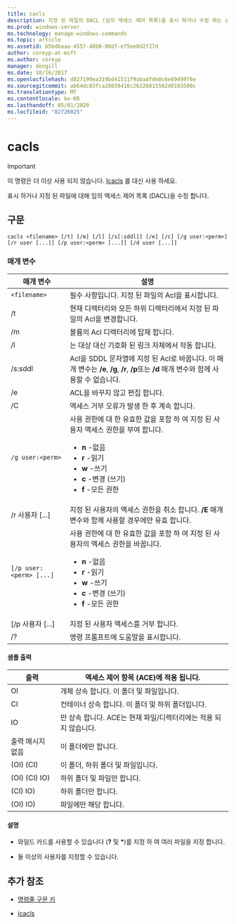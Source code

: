 ```yaml
---
title: cacls
description: 지정 된 파일의 DACL (임의 액세스 제어 목록)을 표시 하거나 수정 하는 cacls 명령에 대 한 참조 항목입니다.
ms.prod: windows-server
ms.technology: manage-windows-commands
ms.topic: article
ms.assetid: b5bdbaaa-4557-48b8-80df-e75ee0d2f27d
author: coreyp-at-msft
ms.author: coreyp
manager: dongill
ms.date: 10/16/2017
ms.openlocfilehash: d827199ea319bd41511f9abadfde8c6e8949976e
ms.sourcegitcommit: ab64dc83fca28039416c26226815502d0193500c
ms.translationtype: MT
ms.contentlocale: ko-KR
ms.lasthandoff: 05/01/2020
ms.locfileid: "82726025"
---
```

# <a name="cacls"></a>cacls

>[!IMPORTANT]
> 이 명령은 더 이상 사용 되지 않습니다. [Icacls](icacls.md) 를 대신 사용 하세요.  

표시 하거나 지정 된 파일에 대해 임의 액세스 제어 목록 (DACL)을 수정 합니다.  

## <a name="syntax"></a>구문

```  
cacls <filename> [/t] [/m] [/l] [/s[:sddl]] [/e] [/c] [/g user:<perm>] [/r user [...]] [/p user:<perm> [...]] [/d user [...]]  
```

### <a name="parameters"></a>매개 변수

| 매개 변수 | 설명 |
| --------- | ----------- |
| `<filename>` | 필수 사항입니다. 지정 된 파일의 Acl을 표시합니다. |
| /t | 현재 디렉터리와 모든 하위 디렉터리에서 지정 된 파일의 Acl을 변경합니다. |
| /m | 볼륨의 Acl 디렉터리에 탑재 합니다. |
| /l | 는 대상 대신 기호화 된 링크 자체에서 작동 합니다. |
| /s:sddl | Acl을 SDDL 문자열에 지정 된 Acl로 바꿉니다. 이 매개 변수는 **/e**, **/g**, **/r**, **/p**또는 **/d** 매개 변수와 함께 사용할 수 없습니다. |
| /e | ACL을 바꾸지 않고 편집 합니다. |
| /C | 액세스 거부 오류가 발생 한 후 계속 합니다. |
| `/g user:<perm>` | 사용 권한에 대 한 유효한 값을 포함 하 여 지정 된 사용자 액세스 권한을 부여 합니다.<ul><li>**n** -없음</li><li>**r** -읽기</li><li>**w** -쓰기</li><li>**c** -변경 (쓰기)</li><li>**f** -모든 권한</li></ul> |
| /r 사용자 [...] | 지정 된 사용자의 액세스 권한을 취소 합니다. **/E** 매개 변수와 함께 사용할 경우에만 유효 합니다. |
| `[/p user:<perm> [...]` | 사용 권한에 대 한 유효한 값을 포함 하 여 지정 된 사용자의 액세스 권한을 바꿉니다.<ul><li>**n** -없음</li><li>**r** -읽기</li><li>**w** -쓰기</li><li>**c** -변경 (쓰기)</li><li>**f** -모든 권한</li></ul> |
| [/p 사용자 [...] | 지정 된 사용자 액세스를 거부 합니다. |
| /? | 명령 프롬프트에 도움말을 표시합니다. |

#### <a name="sample-output"></a>샘플 출력

| 출력 | 액세스 제어 항목 (ACE)에 적용 됩니다. |
-------- | ------------------------------------- |
| OI | 개체 상속 합니다. 이 폴더 및 파일입니다. |
| CI | 컨테이너 상속 합니다. 이 폴더 및 하위 폴더입니다. |
| IO | 만 상속 합니다. ACE는 현재 파일/디렉터리에는 적용 되지 않습니다. |
| 출력 메시지 없음 | 이 폴더에만 합니다. |
| (OI) (CI) | 이 폴더, 하위 폴더 및 파일입니다. |
| (OI) (CI) IO) | 하위 폴더 및 파일만 합니다. |
| (CI) IO) | 하위 폴더만 합니다. |
| (OI) IO) | 파일에만 해당 합니다. |

#### <a name="remarks"></a>설명

- 와일드 카드를 사용할 수 있습니다 (**?** 및 **&#42;**)를 지정 하 여 여러 파일을 지정 합니다.

- 둘 이상의 사용자를 지정할 수 있습니다.  

## <a name="additional-references"></a>추가 참조

- [명령줄 구문 키](command-line-syntax-key.md)

- [icacls](icacls.md)
